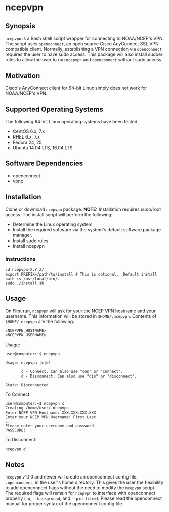 # ncepvpn

## Synopsis

`ncepvpn` is a Bash shell script wrapper for connecting to NOAA/NCEP's VPN. The script uses `openconnect`, an open source Cisco AnyConnect SSL VPN compatible client. Normally, establishing a VPN connection via `openconnect` requires the user to have sudo access. This package will also install sudoer rules to allow the user to run `ncepvpn` and `openconnect` without sudo access.

## Motivation

Cisco's AnyConnect client for 64-bit Linux simply does not work for NOAA/NCEP's VPN.

## Supported Operating Systems

The following 64-bit Linux operating systems have been tested

* CentOS 6.x, 7.x
* RHEL 6.x, 7.x
* Fedora 24, 25
* Ubuntu 14.04 LTS, 16.04 LTS

## Software Dependencies

* openconnect
* vpnc

## Installation

Clone or download `ncepvpn` package.  **NOTE:**  Installation requires sudo/root access.  The install script will perform the following:

* Determine the Linux operating system
* Install the required software via the system's default software package manager.
* Install sudo rules
* Install ncepvpn

### Instructions

```shell
cd ncepvpn-X.Y.Z/
export PREFIX=/path/to/install # This is optional.  Default install path is /usr/local/bin/.
sudo ./install.sh
```

## Usage

On First run, `ncepvpn` will ask for your the NCEP VPN hostname and your username.  This information will be stored in `$HOME/.ncepvpn`.  Contents of `$HOME/.ncepvpn` are the following:

```
<NCEPVPN_HOSTNAME>
<NCEPVPN_USERNAME>
```

Usage:

```shell
user@computer:~$ ncepvpn

Usage: ncepvpn [c|d]

       c - Connect. Can also use "con" or "connect".
       d - Disconnect. Can also use "dis" or "disconnect".

State: Disconnected
```

To Connect:

```shell
user@computer:~$ ncepvpn c
Creating /home/user/.ncepvpn
Enter NCEP VPN Hostname: XXX.XXX.XXX.XXX
Enter your NCEP VPN Username: First.Last
...
Please enter your username and password.
PASSCODE:
```

To Disconnect:

```shell
ncepvpn d
```

## Notes

`ncepvpn` v1.1.0 and newer will create an openconnect config file, `.openconnect`, in the user's home directory.  This gives the user the flexibility to add openconnect flags without the need to modify the `ncepvpn` script.  The required flags will remain for `ncepvpn` to interface with openconnect properly (`-u`, `--background`, and `--pid-file=`).  Please read the openconnect manual for proper syntax of the openconnect config file.

